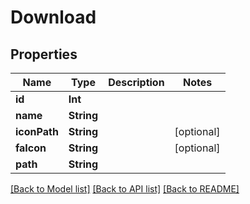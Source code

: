 # Download

## Properties

Name | Type | Description | Notes
------------ | ------------- | ------------- | -------------
**id** | **Int** |  | 
**name** | **String** |  | 
**iconPath** | **String** |  | [optional] 
**faIcon** | **String** |  | [optional] 
**path** | **String** |  | 

[[Back to Model list]](../#documentation-for-models) [[Back to API list]](../#documentation-for-api-endpoints) [[Back to README]](../)


